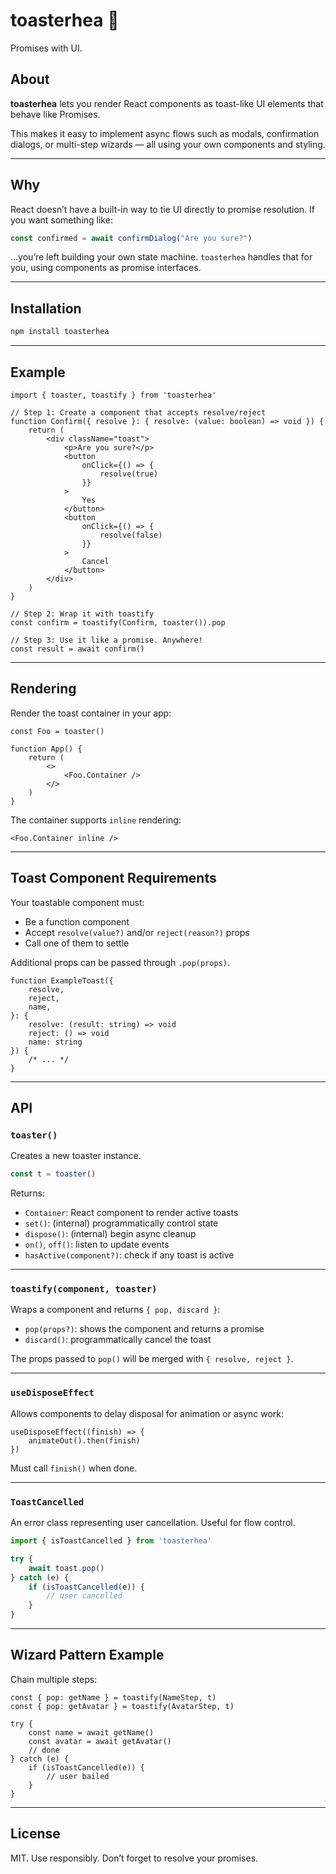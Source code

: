# toasterhea 🍞

Promises with UI.


## About

**toasterhea** lets you render React components as toast-like UI elements that behave like Promises.

This makes it easy to implement async flows such as modals, confirmation dialogs, or multi-step wizards — all using your own components and styling.

---

## Why

React doesn’t have a built-in way to tie UI directly to promise resolution. If you want something like:

```ts
const confirmed = await confirmDialog("Are you sure?")
```

...you’re left building your own state machine. `toasterhea` handles that for you, using components as promise interfaces.

---

## Installation

```bash
npm install toasterhea
```

---

## Example

```tsx
import { toaster, toastify } from 'toasterhea'

// Step 1: Create a component that accepts resolve/reject
function Confirm({ resolve }: { resolve: (value: boolean) => void }) {
    return (
        <div className="toast">
            <p>Are you sure?</p>
            <button
                onClick={() => {
                    resolve(true)
                }}
            >
                Yes
            </button>
            <button
                onClick={() => {
                    resolve(false)
                }}
            >
                Cancel
            </button>
        </div>
    )
}

// Step 2: Wrap it with toastify
const confirm = toastify(Confirm, toaster()).pop

// Step 3: Use it like a promise. Anywhere!
const result = await confirm()
```

---

## Rendering

Render the toast container in your app:

```tsx
const Foo = toaster()

function App() {
    return (
        <>
            <Foo.Container />
        </>
    )
}
```

The container supports `inline` rendering:

```tsx
<Foo.Container inline />
```

---

## Toast Component Requirements

Your toastable component must:

- Be a function component
- Accept `resolve(value?)` and/or `reject(reason?)` props
- Call one of them to settle

Additional props can be passed through `.pop(props)`.

```tsx
function ExampleToast({
    resolve,
    reject,
    name,
}: {
    resolve: (result: string) => void
    reject: () => void
    name: string
}) {
    /* ... */
}
```

---

## API

### `toaster()`

Creates a new toaster instance.

```ts
const t = toaster()
```

Returns:

- `Container`: React component to render active toasts
- `set()`: (internal) programmatically control state
- `dispose()`: (internal) begin async cleanup
- `on()`, `off()`: listen to update events
- `hasActive(component?)`: check if any toast is active

---

### `toastify(component, toaster)`

Wraps a component and returns `{ pop, discard }`:

- `pop(props?)`: shows the component and returns a promise
- `discard()`: programmatically cancel the toast

The props passed to `pop()` will be merged with `{ resolve, reject }`.

---

### `useDisposeEffect`

Allows components to delay disposal for animation or async work:

```tsx
useDisposeEffect((finish) => {
    animateOut().then(finish)
})
```

Must call `finish()` when done.

---

### `ToastCancelled`

An error class representing user cancellation. Useful for flow control.

```ts
import { isToastCancelled } from 'toasterhea'

try {
    await toast.pop()
} catch (e) {
    if (isToastCancelled(e)) {
        // user cancelled
    }
}
```

---

## Wizard Pattern Example

Chain multiple steps:

```tsx
const { pop: getName } = toastify(NameStep, t)
const { pop: getAvatar } = toastify(AvatarStep, t)

try {
    const name = await getName()
    const avatar = await getAvatar()
    // done
} catch (e) {
    if (isToastCancelled(e)) {
        // user bailed
    }
}
```

---

## License

MIT. Use responsibly. Don’t forget to resolve your promises.
